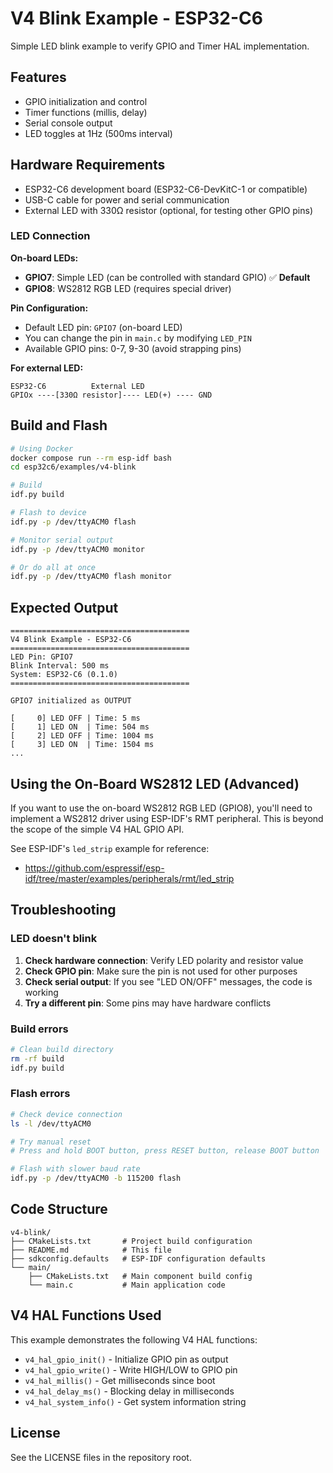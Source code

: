 # V4 Blink Example - ESP32-C6

Simple LED blink example to verify GPIO and Timer HAL implementation.

## Features

- GPIO initialization and control
- Timer functions (millis, delay)
- Serial console output
- LED toggles at 1Hz (500ms interval)

## Hardware Requirements

- ESP32-C6 development board (ESP32-C6-DevKitC-1 or compatible)
- USB-C cable for power and serial communication
- External LED with 330Ω resistor (optional, for testing other GPIO pins)

### LED Connection

**On-board LEDs:**
- **GPIO7**: Simple LED (can be controlled with standard GPIO) ✅ **Default**
- **GPIO8**: WS2812 RGB LED (requires special driver)

**Pin Configuration:**
- Default LED pin: `GPIO7` (on-board LED)
- You can change the pin in `main.c` by modifying `LED_PIN`
- Available GPIO pins: 0-7, 9-30 (avoid strapping pins)

**For external LED:**
```
ESP32-C6          External LED
GPIOx ----[330Ω resistor]---- LED(+) ---- GND
```

## Build and Flash

```bash
# Using Docker
docker compose run --rm esp-idf bash
cd esp32c6/examples/v4-blink

# Build
idf.py build

# Flash to device
idf.py -p /dev/ttyACM0 flash

# Monitor serial output
idf.py -p /dev/ttyACM0 monitor

# Or do all at once
idf.py -p /dev/ttyACM0 flash monitor
```

## Expected Output

```
========================================
V4 Blink Example - ESP32-C6
========================================
LED Pin: GPIO7
Blink Interval: 500 ms
System: ESP32-C6 (0.1.0)
========================================

GPIO7 initialized as OUTPUT

[     0] LED OFF | Time: 5 ms
[     1] LED ON  | Time: 504 ms
[     2] LED OFF | Time: 1004 ms
[     3] LED ON  | Time: 1504 ms
...
```

## Using the On-Board WS2812 LED (Advanced)

If you want to use the on-board WS2812 RGB LED (GPIO8), you'll need to implement a WS2812 driver using ESP-IDF's RMT peripheral. This is beyond the scope of the simple V4 HAL GPIO API.

See ESP-IDF's `led_strip` example for reference:
- https://github.com/espressif/esp-idf/tree/master/examples/peripherals/rmt/led_strip

## Troubleshooting

### LED doesn't blink

1. **Check hardware connection**: Verify LED polarity and resistor value
2. **Check GPIO pin**: Make sure the pin is not used for other purposes
3. **Check serial output**: If you see "LED ON/OFF" messages, the code is working
4. **Try a different pin**: Some pins may have hardware conflicts

### Build errors

```bash
# Clean build directory
rm -rf build
idf.py build
```

### Flash errors

```bash
# Check device connection
ls -l /dev/ttyACM0

# Try manual reset
# Press and hold BOOT button, press RESET button, release BOOT button

# Flash with slower baud rate
idf.py -p /dev/ttyACM0 -b 115200 flash
```

## Code Structure

```
v4-blink/
├── CMakeLists.txt       # Project build configuration
├── README.md            # This file
├── sdkconfig.defaults   # ESP-IDF configuration defaults
└── main/
    ├── CMakeLists.txt   # Main component build config
    └── main.c           # Main application code
```

## V4 HAL Functions Used

This example demonstrates the following V4 HAL functions:

- `v4_hal_gpio_init()` - Initialize GPIO pin as output
- `v4_hal_gpio_write()` - Write HIGH/LOW to GPIO pin
- `v4_hal_millis()` - Get milliseconds since boot
- `v4_hal_delay_ms()` - Blocking delay in milliseconds
- `v4_hal_system_info()` - Get system information string

## License

See the LICENSE files in the repository root.
